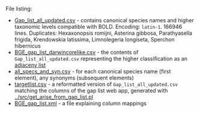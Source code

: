 File listing:
- [Gap_list_all_updated.csv](Gap_list_all_updated.csv) - contains canonical species names and higher taxonomic levels compatible with BOLD.
  Encoding: `latin-1`. 166946 lines. Duplicates: Hexaxonopsis romijni, Asterina gibbosa, Parathyasella frigida, Krendowskia latissima, 
  Limnolegeria longiseta, Sperchon hibernicus
- [BGE_gap_list_darwincorelike.csv](BGE_gap_list_darwincorelike.csv) - the contents of `Gap_list_all_updated.csv` representing the higher 
  classification as an [adjaceny list](https://en.wikipedia.org/wiki/Adjacency_list)
- [all_specs_and_syn.csv](all_specs_and_syn.csv) - for each canonical species name (first element), any synonyms (subsequent elements)
- [targetlist.csv](targetlist.csv) - a reformatted version of `Gap_list_all_updated.csv` matching the columns of the gap list web app,
  generated with [../src/get_arise_from_gap_list.pl](../src/get_arise_from_gap_list.pl)
- [BGE_gap_list.xml](BGE_gap_list.xml) - a file explaining column mappings
